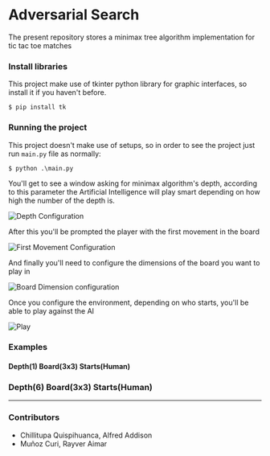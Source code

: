 # Adversarial Search

The present repository stores a minimax tree algorithm implementation for tic tac toe matches

### Install libraries 

This project make use of tkinter python library for graphic interfaces, so install it if you haven't before.

```
$ pip install tk
```

### Running the project

This project doesn't make use of setups, so in order to see the project just run `main.py` file as normally:

```
$ python .\main.py
```

You'll get to see a window asking for minimax algorithm's depth, according to this parameter the Artificial Intelligence will play smart depending on how high the number of the depth is.

![Depth Configuration](https://cdn.discordapp.com/attachments/886256698640171008/1019713365247008808/unknown.png)

After this you'll be prompted the player with the first movement in the board 

![First Movement Configuration](https://media.discordapp.net/attachments/886256698640171008/1019713457941131374/unknown.png)

And finally you'll need to configure the dimensions of the board you want to play in

![Board Dimension configuration](https://media.discordapp.net/attachments/886256698640171008/1019713588753080350/unknown.png)

Once you configure the environment, depending on who starts, you'll be able to play against the AI

![Play](https://media.discordapp.net/attachments/886256698640171008/1019714101758410792/unknown.png)


### Examples

#### Depth(1) Board(3x3) Starts(Human)


### Depth(6) Board(3x3) Starts(Human)


---
### Contributors
- Chillitupa Quispihuanca, Alfred Addison
- Muñoz Curi, Rayver Aimar